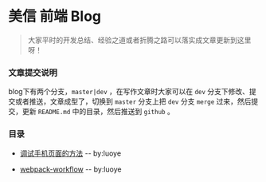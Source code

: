 # 美信 前端 Blog

> 大家平时的开发总结、经验之道或者折腾之路可以落实成文章更新到这里呀！


### 文章提交说明

blog下有两个分支，`master|dev` ，在写作文章时大家可以在 `dev` 分支下修改、提交或者推送，文章成型了，切换到 `master` 分支上把 `dev` 分支 `merge` 过来，然后提交，更新 `README.md` 中的目录，然后推送到 `github` 。    

### 目录

* [调试手机页面的方法](./2016-03/手机调试.md) -- by:luoye  

* [webpack-workflow](./2016-04/webpack-worflow.md) -- by:luoye  